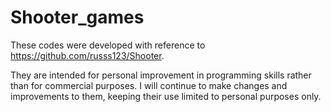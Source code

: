 # Shooter_games

These codes were developed with reference to https://github.com/russs123/Shooter.

They are intended for personal improvement in programming skills rather than for commercial purposes.
I will continue to make changes and improvements to them, keeping their use limited to personal purposes only.
